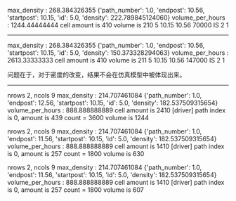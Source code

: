 max_density : 268.384326355
{'path_number': 1.0, 'endpost': 10.56, 'startpost': 10.15, 'id': 5.0, 'density': 222.789845124060}
volume_per_hours : 1244.44444444
cell amount is 410
volume is 210
5   10.15   10.56   70000   IS  2   1


---
max_density : 268.384326355
{'path_number': 1.0, 'endpost': 10.56, 'startpost': 10.15, 'id': 5.0, 'density': 150.373328294063}
volume_per_hours : 2613.33333333
cell amount is 410
volume is 211
5   10.15   10.56   147000  IS  2   1

问题在于，对于密度的改变，结果不会在仿真模型中被体现出来。


---
nrows 2, ncols 9
max_density : 214.707461084
{'path_number': 1.0, 'endpost': 12.56, 'startpost': 10.15, 'id': 5.0, 'density': 182.537509315654}
volume_per_hours : 888.888888889
cell amount is 2410
[driver] path index is 0, amount is 439
count = 3600
volume is 1244

nrows 2, ncols 9
max_density : 214.707461084
{'path_number': 1.0, 'endpost': 11.56, 'startpost': 10.15, 'id': 5.0, 'density': 182.537509315654}
volume_per_hours : 888.888888889
cell amount is 1410
[driver] path index is 0, amount is 257
count = 1800
volume is 630

nrows 2, ncols 9
max_density : 214.707461084
{'path_number': 1.0, 'endpost': 11.56, 'startpost': 10.15, 'id': 5.0, 'density': 182.537509315654}
volume_per_hours : 888.888888889
cell amount is 1410
[driver] path index is 0, amount is 257
count = 1800
volume is 607